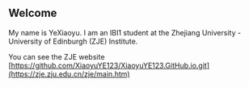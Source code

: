 ## Welcome 

My name is YeXiaoyu. 
I am an IBI1 student at the Zhejiang University - University of Edinburgh (ZJE) Institute.

You can see the ZJE website [https://github.com/XiaoyuYE123/XiaoyuYE123.GitHub.io.git](https://zje.zju.edu.cn/zje/main.htm) 
